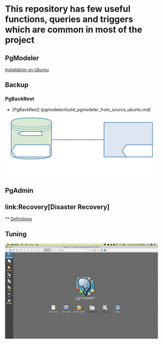 # This repository has few useful functions, queries and triggers which are common in most of the project

## PgModeler
 
[Installation on Ubuntu](pgmodeler/build_pgmodeler_from_source_ubuntu.md)

## Backup

### PgBackRest

* [PgBackRest] (pgmodeler/build_pgmodeler_from_source_ubuntu.md)

![Backup](Backup%20Restore/PgBackRest/img/Backup_architecture.svg)

## PgAdmin


## link:Recovery[Disaster Recovery]

** [Definitions](link:Recovery/Theory.adoc)


## Tuning

![](pgmodeler/mac-pgmodeler.png)


